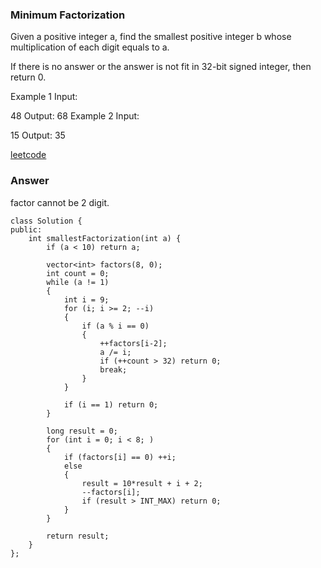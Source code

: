### Minimum Factorization
Given a positive integer a, find the smallest positive integer b whose multiplication of each digit equals to a.

If there is no answer or the answer is not fit in 32-bit signed integer, then return 0.

Example 1
Input:

48 
Output:
68
Example 2
Input:

15
Output:
35

[leetcode]()

### Answer
factor cannot be 2 digit. 

	class Solution {
	public:
	    int smallestFactorization(int a) {
	        if (a < 10) return a;
	        
	        vector<int> factors(8, 0);
	        int count = 0;
	        while (a != 1)
	        {
	            int i = 9;
	            for (i; i >= 2; --i)
	            {
	                if (a % i == 0) 
	                {
	                    ++factors[i-2];
	                    a /= i;
	                    if (++count > 32) return 0;
	                    break;
	                }
	            }
	            
	            if (i == 1) return 0;
	        }
	        
	        long result = 0;
	        for (int i = 0; i < 8; )
	        {
	            if (factors[i] == 0) ++i;
	            else
	            {
	                result = 10*result + i + 2;
	                --factors[i];
	                if (result > INT_MAX) return 0;
	            }
	        }
	        
	        return result;
	    }
	};
